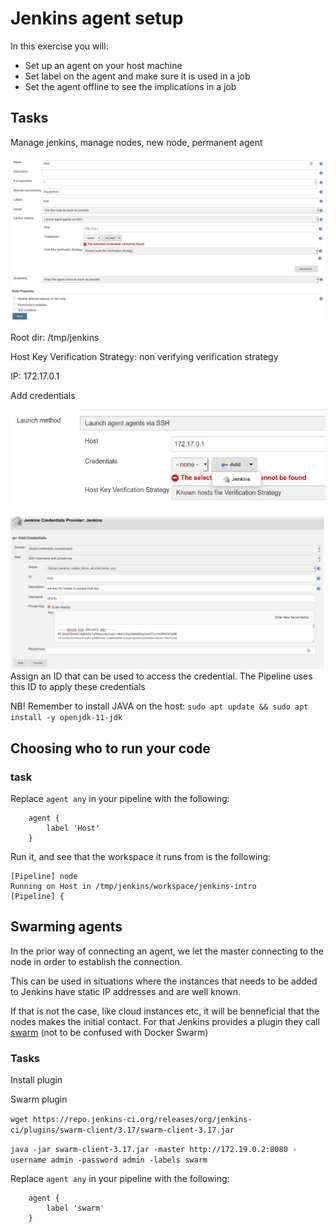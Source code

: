 # Jenkins agent setup

In this exercise you will:

* Set up an agent on your host machine
* Set label on the agent and make sure it is used in a job
* Set the agent offline to see the implications in a job

## Tasks

Manage jenkins, manage nodes, new node, permanent agent

![Adding a new agent](../img/new-agent.png)

Root dir: /tmp/jenkins

Host Key Verification Strategy: non verifying verification strategy

IP: 172.17.0.1

Add credentials

![Adding a new cred](../img/add-cred.png)

![Editing the credentials](../img/add-cred2.png)
Assign an ID that can be used to access the credential. The Pipeline uses this ID to apply these
credentials

NB! Remember to install JAVA on the host: `sudo apt update && sudo apt install -y openjdk-11-jdk`

## Choosing who to run your code

### task

Replace `agent any` in your pipeline with the following:

```Jenkins
    agent {
        label 'Host'
    }
```

Run it, and see that the workspace it runs from is the following:

``` logs
[Pipeline] node
Running on Host in /tmp/jenkins/workspace/jenkins-intro
[Pipeline] {
```

## Swarming agents

In the prior way of connecting an agent, we let the master connecting to the node in order to establish the connection.

This can be used in situations where the instances that needs to be added to Jenkins have static IP addresses and are well known.

If that is not the case, like cloud instances etc, it will be benneficial that the nodes makes the initial contact. For that Jenkins provides a plugin they call [swarm](https://wiki.jenkins.io/display/JENKINS/Swarm+Plugin) (not to be confused with Docker Swarm)

### Tasks

Install plugin

Swarm plugin

`wget https://repo.jenkins-ci.org/releases/org/jenkins-ci/plugins/swarm-client/3.17/swarm-client-3.17.jar`

`java -jar swarm-client-3.17.jar -master http://172.19.0.2:8080 -username admin -password admin -labels swarm`

Replace `agent any` in your pipeline with the following:

```Jenkins
    agent {
        label 'swarm'
    }
```